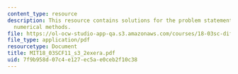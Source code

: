 ```yaml
---
content_type: resource
description: This resource contains solutions for the problem statements related to
  numerical methods.
file: https://ol-ocw-studio-app-qa.s3.amazonaws.com/courses/18-03sc-differential-equations-fall-2011/7f9b958d07c4e127ec5ae0ceb2f10c38_MIT18_03SCF11_s3_2exera.pdf
file_type: application/pdf
resourcetype: Document
title: MIT18_03SCF11_s3_2exera.pdf
uid: 7f9b958d-07c4-e127-ec5a-e0ceb2f10c38
---
```

